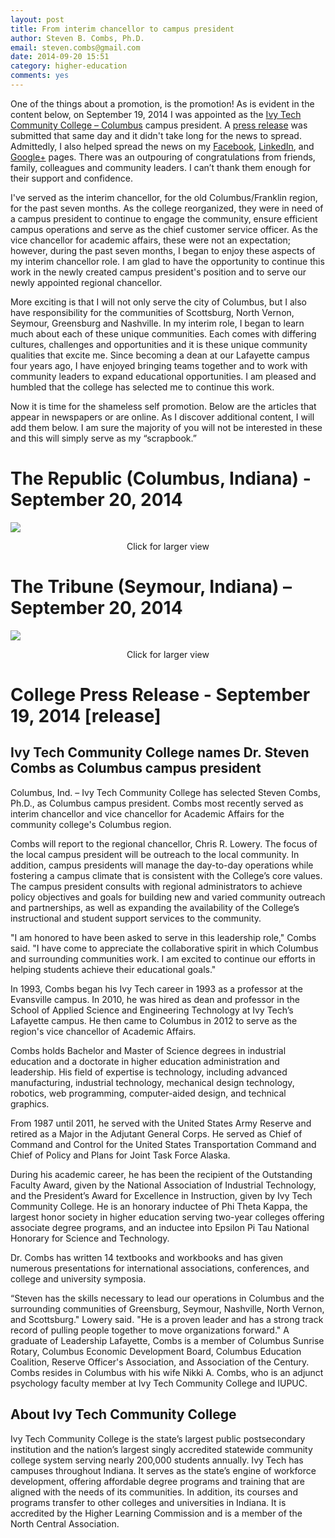 ```yaml
---
layout: post
title: From interim chancellor to campus president
author: Steven B. Combs, Ph.D.
email: steven.combs@gmail.com
date: 2014-09-20 15:51
category: higher-education
comments: yes
---
```


One of the things about a promotion, is the promotion! As is evident in the content below, on September 19, 2014 I was appointed as the [Ivy Tech Community College – Columbus](http://www.ivytech.edu/columbus) campus president. A [press release](#release) was submitted that same day and it didn't take long for the news to spread. Admittedly, I also helped spread the news on my [Facebook](https://www.facebook.com/steven.b.combs/posts/10152716178628839), [LinkedIn](http://www.linkedin.com/in/stevencombs/), and [Google+](https://plus.google.com/118020098182159765872/posts/Sr7swpUDz31) pages. There was an outpouring of congratulations from friends, family, colleagues and community leaders. I can’t thank them enough for their support and confidence.

I've served as the interim chancellor, for the old Columbus/Franklin region, for the past seven months. As the college reorganized, they were in need of a campus president to continue to engage the community, ensure efficient campus operations and serve as the chief customer service officer. As the vice chancellor for academic affairs, these were not an expectation; however, during the past seven months, I began to enjoy these aspects of my interim chancellor role. I am glad to have the opportunity to continue this work in the newly created campus president's position and to serve our newly appointed regional chancellor.

More exciting is that I will not only serve the city of Columbus, but I also have responsibility for the communities of Scottsburg, North Vernon, Seymour, Greensburg and Nashville. In my interim role, I began to learn much about each of these unique communities. Each comes with differing cultures, challenges and opportunities and it is these unique community qualities that excite me. Since becoming a dean at our Lafayette campus four years ago, I have enjoyed bringing teams together and to work with community leaders to expand educational opportunities. I am pleased and humbled that the college has selected me to continue this work.

Now it is time for the shameless self promotion. Below are the articles that appear in newspapers or are online. As I discover additional content, I will add them below. I am sure the majority of you will not be interested in these and this will simply serve as my “scrapbook.”

# The Republic (Columbus, Indiana) - September 20, 2014

<a href="http://www.stevencombs.com/images/posts/2014-09-20-combs-president-republic.png"><img src="http://www.stevencombs.com/images/posts/2014-09-20-combs-president-republic.png"></a>
<center>Click for larger view</center>

# The Tribune (Seymour, Indiana) – September 20, 2014

<a href="http://www.stevencombs.com/images/posts/2014-09-20-combs-president-tribune.png"><img src="http://www.stevencombs.com/images/posts/2014-09-20-combs-president-tribune.png"></a>
<center>Click for larger view</center>

# College Press Release - September 19, 2014 [release]

## Ivy Tech Community College names Dr. Steven Combs as Columbus campus president

Columbus, Ind. – Ivy Tech Community College has selected Steven Combs, Ph.D., as Columbus campus president. Combs most recently served as interim chancellor and vice chancellor for Academic Affairs for the community college's Columbus region.

Combs will report to the regional chancellor, Chris R. Lowery. The focus of the local campus president will be outreach to the local community. In addition, campus presidents will manage the day-to-day operations while fostering a campus climate that is consistent with the College’s core values. The campus president consults with regional administrators to achieve policy objectives and goals for building new and varied community outreach and partnerships, as well as expanding the availability of the College’s instructional and student support services to the community.

"I am honored to have been asked to serve in this leadership role," Combs said. "I have come to appreciate the collaborative spirit in which Columbus and surrounding communities work. I am excited to continue our efforts in helping students achieve their educational goals."

In 1993, Combs began his Ivy Tech career in 1993 as a professor at the Evansville campus. In 2010, he was hired as dean and professor in the School of Applied Science and Engineering Technology at Ivy Tech’s Lafayette campus. He then came to Columbus in 2012 to serve as the region's vice chancellor of Academic Affairs.

Combs holds Bachelor and Master of Science degrees in industrial education and a doctorate in higher education administration and leadership. His field of expertise is technology, including advanced manufacturing, industrial technology, mechanical design technology, robotics, web programming, computer-aided design, and technical graphics.

From 1987 until 2011, he served with the United States Army Reserve and retired as a Major in the Adjutant General Corps. He served as Chief of Command and Control for the United States Transportation Command and Chief of Policy and Plans for Joint Task Force Alaska.

During his academic career, he has been the recipient of the Outstanding Faculty Award, given by the National Association of Industrial Technology, and the President’s Award for Excellence in Instruction, given by Ivy Tech Community College. He is an honorary inductee of Phi Theta Kappa, the largest honor society in higher education serving two-year colleges offering associate degree programs, and an inductee into Epsilon Pi Tau National Honorary for Science and Technology.

Dr. Combs has written 14 textbooks and workbooks and has given numerous presentations for international associations, conferences, and college and university symposia.

“Steven has the skills necessary to lead our operations in Columbus and the surrounding communities of Greensburg, Seymour, Nashville, North Vernon, and Scottsburg." Lowery said. "He is a proven leader and has a strong track record of pulling people together to move organizations forward."
A graduate of Leadership Lafayette, Combs is a member of Columbus Sunrise Rotary, Columbus Economic Development Board, Columbus Education Coalition, Reserve Officer's Association, and Association of the Century.
Combs resides in Columbus with his wife Nikki A. Combs, who is an adjunct psychology faculty member at Ivy Tech Community College and IUPUC.

## About Ivy Tech Community College
Ivy Tech Community College is the state’s largest public postsecondary institution and the nation’s largest singly accredited statewide community college system serving nearly 200,000 students annually. Ivy Tech has campuses throughout Indiana. It serves as the state’s engine of workforce development, offering affordable degree programs and training that are aligned with the needs of its communities. In addition, its courses and programs transfer to other colleges and universities in Indiana. It is accredited by the Higher Learning Commission and is a member of the North Central Association.
